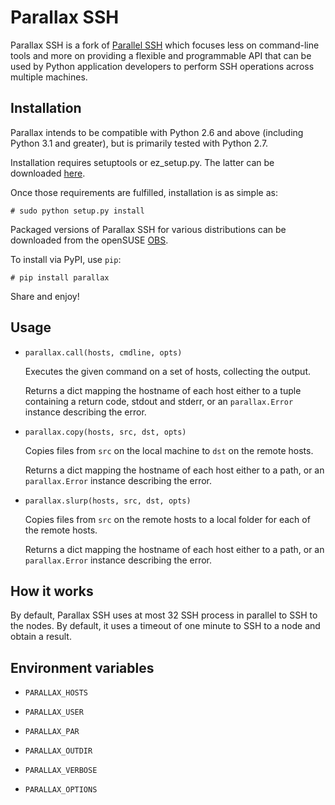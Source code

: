 # Parallax SSH

Parallax SSH is a fork of [Parallel SSH][pssh] which focuses less on
command-line tools and more on providing a flexible and programmable
API that can be used by Python application developers to perform SSH
operations across multiple machines.

## Installation

Parallax intends to be compatible with Python 2.6 and above (including
Python 3.1 and greater), but is primarily tested with Python 2.7.

Installation requires setuptools or ez_setup.py. The latter can be
downloaded [here][ez].

Once those requirements are fulfilled, installation is as simple as:

    # sudo python setup.py install

Packaged versions of Parallax SSH for various distributions can be
downloaded from the openSUSE [OBS][obs].

To install via PyPI, use `pip`:

    # pip install parallax

Share and enjoy!

## Usage

* `parallax.call(hosts, cmdline, opts)`

  Executes the given command on a set of hosts, collecting the output.

  Returns a dict mapping the hostname of
  each host either to a tuple containing a return code,
  stdout and stderr, or an `parallax.Error` instance
  describing the error.

* `parallax.copy(hosts, src, dst, opts)`

  Copies files from `src` on the local machine to `dst` on the
  remote hosts.

  Returns a dict mapping the hostname of
  each host either to a path, or an `parallax.Error` instance
  describing the error.

* `parallax.slurp(hosts, src, dst, opts)`

  Copies files from `src` on the remote hosts to a local folder for
  each of the remote hosts.

  Returns a dict mapping the hostname of
  each host either to a path, or an `parallax.Error` instance
  describing the error.

## How it works

By default, Parallax SSH uses at most 32 SSH process in parallel to
SSH to the nodes. By default, it uses a timeout of one minute to SSH
to a node and obtain a result.

## Environment variables

* `PARALLAX_HOSTS`
* `PARALLAX_USER`
* `PARALLAX_PAR`
* `PARALLAX_OUTDIR`
* `PARALLAX_VERBOSE`
* `PARALLAX_OPTIONS`


  [pssh]: https://code.google.com/p/parallel-ssh/ "parallel-ssh"
  [ez]: http://peak.telecommunity.com/dist/ez_setup.py "ez_setup.py"
  [obs]: https://build.opensuse.org/
